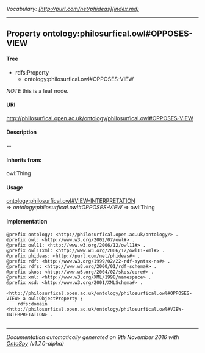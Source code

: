 _Vocabulary: [http://purl.com/net/phideas](index.md)_ 

---	
	




    


## Property ontology:philosurfical.owl#OPPOSES-VIEW


#### Tree

* rdfs:Property
    * ontology:philosurfical.owl#OPPOSES-VIEW





*NOTE* this is a leaf node.


#### URI
http://philosurfical.open.ac.uk/ontology/philosurfical.owl#OPPOSES-VIEW

#### Description
--


#### Inherits from:
owl:Thing



#### Usage


[ontology:philosurfical.owl#VIEW-INTERPRETATION](class-ontologyphilosurficalowlview-interpretation.md) 
=&gt;&nbsp;_ontology:philosurfical.owl#OPPOSES-VIEW_&nbsp;=&gt;&nbsp;owl:Thing

#### Implementation
```
@prefix ontology: <http://philosurfical.open.ac.uk/ontology/> .
@prefix owl: <http://www.w3.org/2002/07/owl#> .
@prefix owl11: <http://www.w3.org/2006/12/owl11#> .
@prefix owl11xml: <http://www.w3.org/2006/12/owl11-xml#> .
@prefix phideas: <http://purl.com/net/phideas#> .
@prefix rdf: <http://www.w3.org/1999/02/22-rdf-syntax-ns#> .
@prefix rdfs: <http://www.w3.org/2000/01/rdf-schema#> .
@prefix skos: <http://www.w3.org/2004/02/skos/core#> .
@prefix xml: <http://www.w3.org/XML/1998/namespace> .
@prefix xsd: <http://www.w3.org/2001/XMLSchema#> .

<http://philosurfical.open.ac.uk/ontology/philosurfical.owl#OPPOSES-VIEW> a owl:ObjectProperty ;
    rdfs:domain <http://philosurfical.open.ac.uk/ontology/philosurfical.owl#VIEW-INTERPRETATION> .


```










---

_Documentation automatically generated on 9th November 2016 with [OntoSpy](http://ontospy.readthedocs.org/ "Open") (v1.7.0-alpha)_